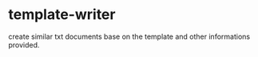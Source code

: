 # template-writer
create similar txt documents base on the template and other informations provided.
